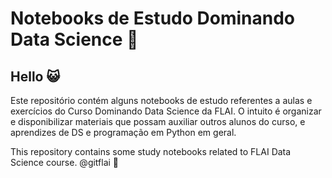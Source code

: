 # Notebooks de Estudo Dominando Data Science 🚀

## Hello 😺

Este repositório contém alguns notebooks de estudo referentes a aulas e exercícios do Curso Dominando Data Science da FLAI.
O intuito é organizar e disponibilizar materiais que possam auxiliar outros alunos do curso, e aprendizes de DS e programação em Python em geral.

This repository contains some study notebooks related to FLAI Data Science course.
@gitflai 🚀
